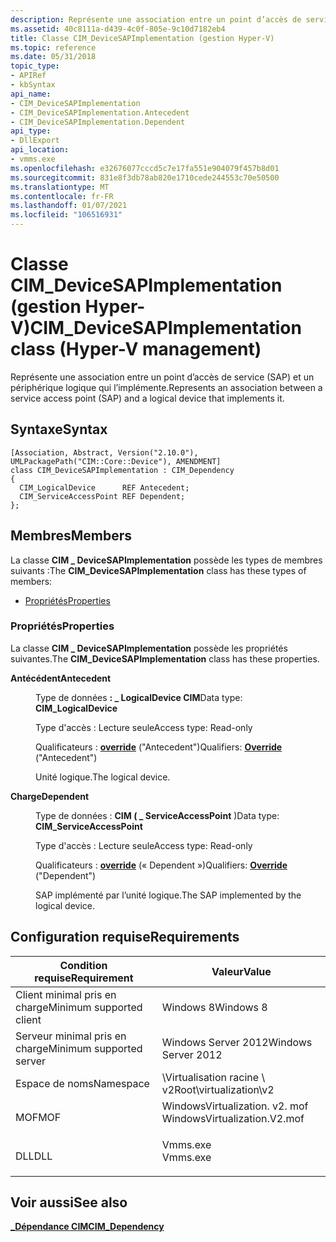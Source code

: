 ```yaml
---
description: Représente une association entre un point d’accès de service (SAP) et un périphérique logique qui l’implémente.
ms.assetid: 40c8111a-d439-4c0f-805e-9c10d7182eb4
title: Classe CIM_DeviceSAPImplementation (gestion Hyper-V)
ms.topic: reference
ms.date: 05/31/2018
topic_type:
- APIRef
- kbSyntax
api_name:
- CIM_DeviceSAPImplementation
- CIM_DeviceSAPImplementation.Antecedent
- CIM_DeviceSAPImplementation.Dependent
api_type:
- DllExport
api_location:
- vmms.exe
ms.openlocfilehash: e32676077cccd5c7e17fa551e904079f457b8d01
ms.sourcegitcommit: 831e8f3db78ab820e1710cede244553c70e50500
ms.translationtype: MT
ms.contentlocale: fr-FR
ms.lasthandoff: 01/07/2021
ms.locfileid: "106516931"
---
```

# <a name="cim_devicesapimplementation-class-hyper-v-management"></a><span data-ttu-id="16b1e-103">Classe CIM_DeviceSAPImplementation (gestion Hyper-V)</span><span class="sxs-lookup"><span data-stu-id="16b1e-103">CIM_DeviceSAPImplementation class (Hyper-V management)</span></span>

<span data-ttu-id="16b1e-104">Représente une association entre un point d’accès de service (SAP) et un périphérique logique qui l’implémente.</span><span class="sxs-lookup"><span data-stu-id="16b1e-104">Represents an association between a service access point (SAP) and a logical device that implements it.</span></span>

## <a name="syntax"></a><span data-ttu-id="16b1e-105">Syntaxe</span><span class="sxs-lookup"><span data-stu-id="16b1e-105">Syntax</span></span>

``` syntax
[Association, Abstract, Version("2.10.0"), UMLPackagePath("CIM::Core::Device"), AMENDMENT]
class CIM_DeviceSAPImplementation : CIM_Dependency
{
  CIM_LogicalDevice      REF Antecedent;
  CIM_ServiceAccessPoint REF Dependent;
};
```

## <a name="members"></a><span data-ttu-id="16b1e-106">Membres</span><span class="sxs-lookup"><span data-stu-id="16b1e-106">Members</span></span>

<span data-ttu-id="16b1e-107">La classe **CIM \_ DeviceSAPImplementation** possède les types de membres suivants :</span><span class="sxs-lookup"><span data-stu-id="16b1e-107">The **CIM\_DeviceSAPImplementation** class has these types of members:</span></span>

-   [<span data-ttu-id="16b1e-108">Propriétés</span><span class="sxs-lookup"><span data-stu-id="16b1e-108">Properties</span></span>](#properties)

### <a name="properties"></a><span data-ttu-id="16b1e-109">Propriétés</span><span class="sxs-lookup"><span data-stu-id="16b1e-109">Properties</span></span>

<span data-ttu-id="16b1e-110">La classe **CIM \_ DeviceSAPImplementation** possède les propriétés suivantes.</span><span class="sxs-lookup"><span data-stu-id="16b1e-110">The **CIM\_DeviceSAPImplementation** class has these properties.</span></span>

<dl> <dt>

<span data-ttu-id="16b1e-111">**Antécédent**</span><span class="sxs-lookup"><span data-stu-id="16b1e-111">**Antecedent**</span></span>
</dt> <dd> <dl> <dt>

<span data-ttu-id="16b1e-112">Type de données **: \_ LogicalDevice CIM**</span><span class="sxs-lookup"><span data-stu-id="16b1e-112">Data type: **CIM\_LogicalDevice**</span></span>
</dt> <dt>

<span data-ttu-id="16b1e-113">Type d'accès : Lecture seule</span><span class="sxs-lookup"><span data-stu-id="16b1e-113">Access type: Read-only</span></span>
</dt> <dt>

<span data-ttu-id="16b1e-114">Qualificateurs : [**override**](/windows/desktop/WmiSdk/standard-qualifiers) ("Antecedent")</span><span class="sxs-lookup"><span data-stu-id="16b1e-114">Qualifiers: [**Override**](/windows/desktop/WmiSdk/standard-qualifiers) ("Antecedent")</span></span>
</dt> </dl>

<span data-ttu-id="16b1e-115">Unité logique.</span><span class="sxs-lookup"><span data-stu-id="16b1e-115">The logical device.</span></span>

</dd> <dt>

<span data-ttu-id="16b1e-116">**Charge**</span><span class="sxs-lookup"><span data-stu-id="16b1e-116">**Dependent**</span></span>
</dt> <dd> <dl> <dt>

<span data-ttu-id="16b1e-117">Type de données : **CIM ( \_ ServiceAccessPoint** )</span><span class="sxs-lookup"><span data-stu-id="16b1e-117">Data type: **CIM\_ServiceAccessPoint**</span></span>
</dt> <dt>

<span data-ttu-id="16b1e-118">Type d'accès : Lecture seule</span><span class="sxs-lookup"><span data-stu-id="16b1e-118">Access type: Read-only</span></span>
</dt> <dt>

<span data-ttu-id="16b1e-119">Qualificateurs : [**override**](/windows/desktop/WmiSdk/standard-qualifiers) (« Dependent »)</span><span class="sxs-lookup"><span data-stu-id="16b1e-119">Qualifiers: [**Override**](/windows/desktop/WmiSdk/standard-qualifiers) ("Dependent")</span></span>
</dt> </dl>

<span data-ttu-id="16b1e-120">SAP implémenté par l’unité logique.</span><span class="sxs-lookup"><span data-stu-id="16b1e-120">The SAP implemented by the logical device.</span></span>

</dd> </dl>

## <a name="requirements"></a><span data-ttu-id="16b1e-121">Configuration requise</span><span class="sxs-lookup"><span data-stu-id="16b1e-121">Requirements</span></span>



| <span data-ttu-id="16b1e-122">Condition requise</span><span class="sxs-lookup"><span data-stu-id="16b1e-122">Requirement</span></span> | <span data-ttu-id="16b1e-123">Valeur</span><span class="sxs-lookup"><span data-stu-id="16b1e-123">Value</span></span> |
|-------------------------------------|---------------------------------------------------------------------------------------------------------|
| <span data-ttu-id="16b1e-124">Client minimal pris en charge</span><span class="sxs-lookup"><span data-stu-id="16b1e-124">Minimum supported client</span></span><br/> | <span data-ttu-id="16b1e-125">Windows 8</span><span class="sxs-lookup"><span data-stu-id="16b1e-125">Windows 8</span></span><br/>                                                                                    |
| <span data-ttu-id="16b1e-126">Serveur minimal pris en charge</span><span class="sxs-lookup"><span data-stu-id="16b1e-126">Minimum supported server</span></span><br/> | <span data-ttu-id="16b1e-127">Windows Server 2012</span><span class="sxs-lookup"><span data-stu-id="16b1e-127">Windows Server 2012</span></span><br/>                                                                          |
| <span data-ttu-id="16b1e-128">Espace de noms</span><span class="sxs-lookup"><span data-stu-id="16b1e-128">Namespace</span></span><br/>                | <span data-ttu-id="16b1e-129">\\Virtualisation racine \\ v2</span><span class="sxs-lookup"><span data-stu-id="16b1e-129">Root\\virtualization\\v2</span></span><br/>                                                                     |
| <span data-ttu-id="16b1e-130">MOF</span><span class="sxs-lookup"><span data-stu-id="16b1e-130">MOF</span></span><br/>                      | <dl> <span data-ttu-id="16b1e-131"><dt>WindowsVirtualization. v2. mof</dt></span><span class="sxs-lookup"><span data-stu-id="16b1e-131"><dt>WindowsVirtualization.V2.mof</dt></span></span> </dl> |
| <span data-ttu-id="16b1e-132">DLL</span><span class="sxs-lookup"><span data-stu-id="16b1e-132">DLL</span></span><br/>                      | <dl> <span data-ttu-id="16b1e-133"><dt>Vmms.exe</dt></span><span class="sxs-lookup"><span data-stu-id="16b1e-133"><dt>Vmms.exe</dt></span></span> </dl>                     |



## <a name="see-also"></a><span data-ttu-id="16b1e-134">Voir aussi</span><span class="sxs-lookup"><span data-stu-id="16b1e-134">See also</span></span>

<dl> <dt>

[<span data-ttu-id="16b1e-135">**\_Dépendance CIM**</span><span class="sxs-lookup"><span data-stu-id="16b1e-135">**CIM\_Dependency**</span></span>](cim-dependency.md)
</dt> </dl>

 

